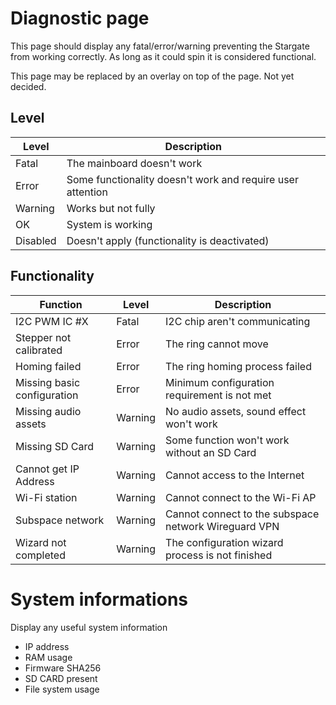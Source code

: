 # Diagnostic page

This page should display any fatal/error/warning preventing the Stargate from working correctly.
As long as it could spin it is considered functional.

This page may be replaced by an overlay on top of the page. Not yet decided.

## Level

| Level | Description |
|---|---|
| Fatal | The mainboard doesn't work |
| Error | Some functionality doesn't work and require user attention |
| Warning | Works but not fully |
| OK | System is working |
| Disabled | Doesn't apply (functionality is deactivated) |

## Functionality

| Function | Level | Description |
|---|---|---|
| I2C PWM IC #X | Fatal | I2C chip aren't communicating |
| Stepper not calibrated | Error | The ring cannot move |
| Homing failed | Error | The ring homing process failed |
| Missing basic configuration | Error | Minimum configuration requirement is not met |
| Missing audio assets | Warning | No audio assets, sound effect won't work |
| Missing SD Card | Warning | Some function won't work without an SD Card |
| Cannot get IP Address | Warning | Cannot access to the Internet |
| Wi-Fi station | Warning | Cannot connect to the Wi-Fi AP |
| Subspace network | Warning | Cannot connect to the subspace network Wireguard VPN |
| Wizard not completed | Warning | The configuration wizard process is not finished |

# System informations

Display any useful system information
- IP address
- RAM usage
- Firmware SHA256
- SD CARD present
- File system usage


